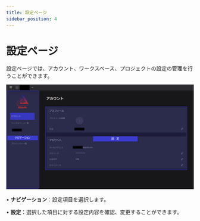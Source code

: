 ```yaml
---
title: 設定ページ
sidebar_position: 4
---
```


# 設定ページ 

設定ページでは、アカウント、ワークスペース、プロジェクトの設定の管理を行うことができます。

![image](./img/1_009.png)

• **ナビゲーション**：設定項目を選択します。

• **設定**：選択した項目に対する設定内容を確認、変更することができます。